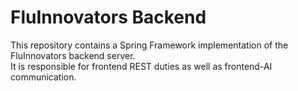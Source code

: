 # FluInnovators Backend

This repository contains a Spring Framework implementation of the FluInnovators backend server.  
It is responsible for frontend REST duties as well as frontend-AI communication.
